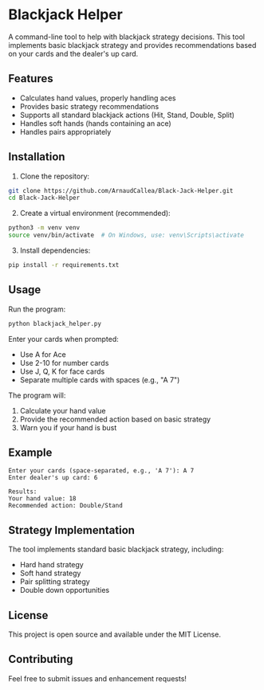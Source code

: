 # Blackjack Helper

A command-line tool to help with blackjack strategy decisions. This tool implements basic blackjack strategy and provides recommendations based on your cards and the dealer's up card.

## Features

- Calculates hand values, properly handling aces
- Provides basic strategy recommendations
- Supports all standard blackjack actions (Hit, Stand, Double, Split)
- Handles soft hands (hands containing an ace)
- Handles pairs appropriately

## Installation

1. Clone the repository:
```bash
git clone https://github.com/ArnaudCallea/Black-Jack-Helper.git
cd Black-Jack-Helper
```

2. Create a virtual environment (recommended):
```bash
python3 -m venv venv
source venv/bin/activate  # On Windows, use: venv\Scripts\activate
```

3. Install dependencies:
```bash
pip install -r requirements.txt
```

## Usage

Run the program:
```bash
python blackjack_helper.py
```

Enter your cards when prompted:
- Use A for Ace
- Use 2-10 for number cards
- Use J, Q, K for face cards
- Separate multiple cards with spaces (e.g., "A 7")

The program will:
1. Calculate your hand value
2. Provide the recommended action based on basic strategy
3. Warn you if your hand is bust

## Example

```
Enter your cards (space-separated, e.g., 'A 7'): A 7
Enter dealer's up card: 6

Results:
Your hand value: 18
Recommended action: Double/Stand
```

## Strategy Implementation

The tool implements standard basic blackjack strategy, including:
- Hard hand strategy
- Soft hand strategy
- Pair splitting strategy
- Double down opportunities

## License

This project is open source and available under the MIT License.

## Contributing

Feel free to submit issues and enhancement requests!
